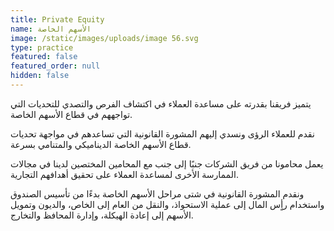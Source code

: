 ```yaml
---
title: Private Equity
name: الأسهم الخاصة
image: /static/images/uploads/image 56.svg
type: practice
featured: false
featured_order: null
hidden: false
---
```

يتميز فريقنا بقدرته على مساعدة العملاء في اكتشاف الفرص والتصدي للتحديات التي تواجههم في قطاع الأسهم الخاصة.

نقدم للعملاء الرؤى ونسدي إليهم المشورة القانونية التي تساعدهم في مواجهة تحديات قطاع الأسهم الخاصة الديناميكي والمتنامي بسرعة.

يعمل محامونا من فريق الشركات جنبًا إلى جنب مع المحامين المختصين لدينا في مجالات الممارسة الأخرى لمساعدة العملاء على تحقيق أهدافهم التجارية.

ونقدم المشورة القانونية في شتى مراحل الأسهم الخاصة بدءًا من تأسيس الصندوق واستخدام رأٍس المال إلى عملية الاستحواذ، والنقل من العام إلى الخاص، والديون وتمويل الأسهم إلى إعادة الهيكلة، وإدارة المحافظ والتخارج.
